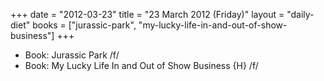 +++
date = "2012-03-23"
title = "23 March 2012 (Friday)"
layout = "daily-diet"
books = ["jurassic-park", "my-lucky-life-in-and-out-of-show-business"]
+++


* Book: Jurassic Park /f/
* Book: My Lucky Life In and Out of Show Business {H} /f/
